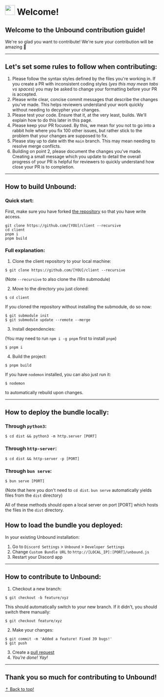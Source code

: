 # <img src="https://github.com/unbound-mod/assets/blob/main/logo/logo.png?raw=true" style="width: 2rem"> Welcome!

## Welcome to the Unbound contribution guide!

We're so glad you want to contribute! We're sure your contribution will be amazing 💖

<hr />

## Let's set some rules to follow when contributing:

1. Please follow the syntax styles defined by the files you're working in. If you create a PR with inconsistent coding styles (*yes this may mean tabs vs spaces*) you may be asked to change your formatting before your PR is accepted.
2. Please write clear, concise commit messages that describe the changes you've made. This helps reviewers understand your work quickly without needing to decypher your changes.
3. Please test your code. Ensure that it, at the very least, builds. We'll explain how to do this later in this page.
4. Please keep your PR focused. By this, we mean for you not to go into a rabbit hole where you fix 100 other issues, but rather stick to the problem that your changes are supposed to fix.
5. Please stay up to date with the `main` branch. This may mean needing to resolve merge conflicts.
6. Building on point 2, please document the changes you've made. Creating a small message which you update to detail the overall progress of your PR is helpful for reviewers to quickly understand how close your PR is to completion.

<hr />

## How to build Unbound:

### Quick start:

First, make sure you have forked [the repository](https://github.com/unbound-mod/client) so that you have write access.

```console
git clone https://github.com/[YOU]/client --recursive
cd client
pnpm i
pnpm build
```

### Full explanation:

1. Clone the client repository to your local machine:

```console
$ git clone https://github.com/[YOU]/client --recursive
```

(Note `--recursive` to also clone the i18n submodule)

2. Move to the directory you just cloned:

```console
$ cd client
```

If you cloned the repository without installing the submodule, do so now:

```console
$ git submodule init
$ git submodule update --remote --merge
```

3. Install dependencies:

(You may need to run `npm i -g pnpm` first to install `pnpm`)

```console
$ pnpm i
```

4. Build the project:

```console
$ pnpm build
```

If you have `nodemon` installed, you can also just run it:

```console
$ nodemon
```

to automatically rebuild upon changes.

<hr />

## How to deploy the bundle locally:

### Through `python3`:

```console
$ cd dist && python3 -m http.server [PORT]
```

### Through `http-server`:

```console
$ cd dist && http-server -p [PORT]
```

### Through `bun serve`:

```console
$ bun serve [PORT]
```

(Note that here you don't need to `cd dist`. `bun serve` automatically yields files from the `dist` directory)

All of these methods should open a local server on port [PORT] which hosts the files in the `dist` directory.

## How to load the bundle you deployed:

In your existing Unbound installation:

1. Go to `Discord Settings` > `Unbound` > `Developer Settings`
2. Change `Custom Bundle URL` to `http://[LOCAL_IP]:[PORT]/unbound.js`
3. Restart your Discord app

<hr />

## How to contribute to Unbound:

1. Checkout a new branch:

```console
$ git checkout -b feature/xyz
```

This should automatically switch to your new branch. If it didn't, you should switch there manually:

```console
$ git checkout feature/xyz
```

2. Make your changes:

```console
$ git commit -m 'Added a feature! Fixed 39 bugs!'
$ git push
```

3. Create a [pull request](https://github.com/unbound-mod/client/pulls)
4. *You're done! Yay!*

<hr />

## Thank you so much for contributing to Unbound!
<a href="#top">⇡ Back to top️!</a>
